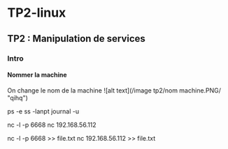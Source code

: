 # TP2-linux

## TP2 : Manipulation de services

### Intro

#### Nommer la machine

On change le nom de la machine 
 ![alt text](/image tp2/nom machine.PNG/ "qihq")

ps -e
ss -lanpt
journal -u

nc -l -p 6668
nc 192.168.56.112

nc -l -p 6668 >> file.txt
nc 192.168.56.112 >> file.txt